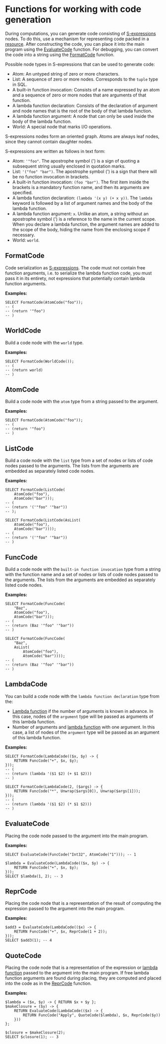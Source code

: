 # Functions for working with code generation

During computations, you can generate code consisting of [S-expressions](/docs/s_expressions) nodes. To do this, use a mechanism for representing code packed in a [resource](../types/special.md). After constructing the code, you can place it into the main program using the [EvaluateCode](#evaluatecode) function. For debugging, you can convert the code into a string using the [FormatCode](#formatcode) function.

Possible node types in S-expressions that can be used to generate code:

* Atom: An untyped string of zero or more characters.
* List: A sequence of zero or more nodes. Corresponds to the `tuple` type in SQL.
* A built-in function invocation: Consists of a name expressed by an atom and a sequence of zero or more nodes that are arguments of that function.
* A lambda function declaration: Consists of the declaration of argument and node names that is the root of the body of that lambda function.
* A lambda function argument: A node that can only be used inside the body of the lambda function.
* World: A special node that marks I/O operations.

S-expressions nodes form an oriented graph. Atoms are always leaf nodes, since they cannot contain daughter nodes.

S-expressions are written as follows in text form:

* Atom: ```'"foo"```. The apostrophe symbol (') is a sign of quoting a subsequent string usually enclosed in quotation marks.
* List: ```'("foo" "bar")```. The apostrophe symbol (') is a sign that there will be no function invocation in brackets.
* A built-in function invocation: ```(foo "bar")```. The first item inside the brackets is a mandatory function name, and then its arguments are specified.
* A lambda function declaration: ```(lambda '(x y) (+ x y))```. The `lambda` keyword is followed by a list of argument names and the body of the lambda function.
* A lambda function argument: ```x```. Unlike an atom, a string without an apostrophe symbol (') is a reference to the name in the current scope. When you declare a lambda function, the argument names are added to the scope of the body, hiding the name from the enclosing scope if necessary.
* World: ```world```.

<!-- {% note info %}

There is a [separate introductory article](../../guides/codegen.md) about the code generation mechanism. Below is a reference on the specific functions.

{% endnote %} -->

## FormatCode

Code serialization as [S-expressions](/docs/s_expressions). The code must not contain free function arguments, i.e. to serialize the lambda function code, you must pass it in its entirety, not expressions that potentially contain lambda function arguments.

**Examples:**
```yql
SELECT FormatCode(AtomCode("foo"));
-- (
-- (return '"foo")
-- )
```

## WorldCode

Build a code node with the `world` type.

**Examples:**
```yql
SELECT FormatCode(WorldCode());
-- (
-- (return world)
-- )
```

## AtomCode

Build a code node with the `atom` type from a string passed to the argument.

**Examples:**
```yql
SELECT FormatCode(AtomCode("foo"));
-- (
-- (return '"foo")
-- )
```

## ListCode

Build a code node with the `list` type from a set of nodes or lists of code nodes passed to the arguments. The lists from the arguments are embedded as separately listed code nodes.

**Examples:**
```yql
SELECT FormatCode(ListCode(
    AtomCode("foo"),
    AtomCode("bar")));
-- (
-- (return '('"foo" '"bar"))
-- );

SELECT FormatCode(ListCode(AsList(
    AtomCode("foo"),
    AtomCode("bar"))));
-- (
-- (return '('"foo" '"bar"))
-- )
```

## FuncCode

Build a code node with the `built-in function invocation` type from a string with the function name and a set of nodes or lists of code nodes passed to the arguments. The lists from the arguments are embedded as separately listed code nodes.

**Examples:**
```yql
SELECT FormatCode(FuncCode(
    "Baz",
    AtomCode("foo"),
    AtomCode("bar")));
-- (
-- (return (Baz '"foo" '"bar"))
-- )

SELECT FormatCode(FuncCode(
    "Baz",
    AsList(
        AtomCode("foo"),
        AtomCode("bar"))));
-- (
-- (return (Baz '"foo" '"bar"))
-- )
```

## LambdaCode

You can build a code node with the `lambda function declaration` type from the:

* [Lambda function](../syntax/expressions.md#lambda) if the number of arguments is known in advance. In this case, nodes of the `argument` type will be passed as arguments of this lambda function.
* Number of arguments and [lambda function](../syntax/expressions.md#lambda) with one argument. In this case, a list of nodes of the `argument` type will be passed as an argument of this lambda function.

**Examples:**
```yql
SELECT FormatCode(LambdaCode(($x, $y) -> {
    RETURN FuncCode("+", $x, $y);
}));
-- (
-- (return (lambda '($1 $2) (+ $1 $2)))
-- )

SELECT FormatCode(LambdaCode(2, ($args) -> {
    RETURN FuncCode("*", Unwrap($args[0]), Unwrap($args[1]));
}));
-- (
-- (return (lambda '($1 $2) (* $1 $2)))
-- )
```

## EvaluateCode

Placing the code node passed to the argument into the main program.

**Examples:**
```yql
SELECT EvaluateCode(FuncCode("Int32", AtomCode("1"))); -- 1

$lambda = EvaluateCode(LambdaCode(($x, $y) -> {
    RETURN FuncCode("+", $x, $y);
}));
SELECT $lambda(1, 2); -- 3
```

## ReprCode

Placing the code node that is a representation of the result of computing the expression passed to the argument into the main program.

**Examples:**
```yql
$add3 = EvaluateCode(LambdaCode(($x) -> {
    RETURN FuncCode("+", $x, ReprCode(1 + 2));
}));
SELECT $add3(1); -- 4
```

## QuoteCode

Placing the code node that is a representation of the expression or [lambda function](../syntax/expressions.md#lambda) passed to the argument into the main program. If free lambda function arguments are found during placing, they are computed and placed into the code as in the [ReprCode](#reprcode) function.

**Examples:**
```yql
$lambda = ($x, $y) -> { RETURN $x + $y };
$makeClosure = ($y) -> {
    RETURN EvaluateCode(LambdaCode(($x) -> {
        RETURN FuncCode("Apply", QuoteCode($lambda), $x, ReprCode($y))
    }))
};

$closure = $makeClosure(2);
SELECT $closure(1); -- 3
```

